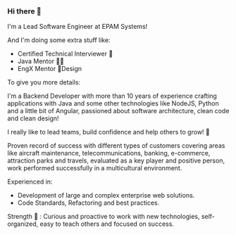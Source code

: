 ### Hi there 👋
I'm a Lead Software Engineer at EPAM Systems!

And I'm doing some extra stuff like:
- Certified Technical Interviewer 🏅
- Java Mentor 🧑‍🏫
- EngX Mentor 💫Design

To give you more details: 

I'm a Backend Developer with more than 10 years of experience crafting applications with Java and some other technologies like NodeJS, Python and a little bit of Angular, passioned about software architecture, clean code and clean design!

I really like to lead teams, build confidence and help others to grow! 🌱

Proven record of success with different types of customers covering areas like aircraft maintenance, telecommunications, banking, e-commerce, attraction parks and travels, evaluated as a key player and positive person, work performed successfully in a multicultural environment.

Experienced in:
- Development of large and complex enterprise web solutions.
- Code Standards, Refactoring and best practices.

Strength 💪 : Curious and proactive to work with new technologies, self-organized, easy to teach others and focused on success.

